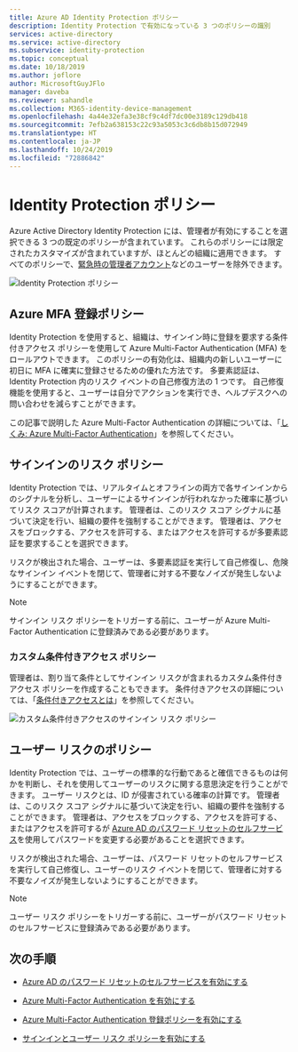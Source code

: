 ```yaml
---
title: Azure AD Identity Protection ポリシー
description: Identity Protection で有効になっている 3 つのポリシーの識別
services: active-directory
ms.service: active-directory
ms.subservice: identity-protection
ms.topic: conceptual
ms.date: 10/18/2019
ms.author: joflore
author: MicrosoftGuyJFlo
manager: daveba
ms.reviewer: sahandle
ms.collection: M365-identity-device-management
ms.openlocfilehash: 4a44e32efa3e38cf9c4df7dc00e3189c129db418
ms.sourcegitcommit: 7efb2a638153c22c93a5053c3c6db8b15d072949
ms.translationtype: HT
ms.contentlocale: ja-JP
ms.lasthandoff: 10/24/2019
ms.locfileid: "72886842"
---
```

# <a name="identity-protection-policies"></a>Identity Protection ポリシー

Azure Active Directory Identity Protection には、管理者が有効にすることを選択できる 3 つの既定のポリシーが含まれています。 これらのポリシーには限定されたカスタマイズが含まれていますが、ほとんどの組織に適用できます。 すべてのポリシーで、[緊急時の管理者アカウント](../users-groups-roles/directory-emergency-access.md)などのユーザーを除外できます。

![Identity Protection ポリシー](./media/concept-identity-protection-policies/identity-protection-policies.png)

## <a name="azure-mfa-registration-policy"></a>Azure MFA 登録ポリシー

Identity Protection を使用すると、組織は、サインイン時に登録を要求する条件付きアクセス ポリシーを使用して Azure Multi-Factor Authentication (MFA) をロールアウトできます。 このポリシーの有効化は、組織内の新しいユーザーに初日に MFA に確実に登録させるための優れた方法です。 多要素認証は、Identity Protection 内のリスク イベントの自己修復方法の 1 つです。 自己修復機能を使用すると、ユーザーは自分でアクションを実行でき、ヘルプデスクへの問い合わせを減らすことができます。

この記事で説明した Azure Multi-Factor Authentication の詳細については、「[しくみ: Azure Multi-Factor Authentication](../authentication/concept-mfa-howitworks.md)」を参照してください。

## <a name="sign-in-risk-policy"></a>サインインのリスク ポリシー

Identity Protection では、リアルタイムとオフラインの両方で各サインインからのシグナルを分析し、ユーザーによるサインインが行われなかった確率に基づいてリスク スコアが計算されます。 管理者は、このリスク スコア シグナルに基づいて決定を行い、組織の要件を強制することができます。 管理者は、アクセスをブロックする、アクセスを許可する、またはアクセスを許可するが多要素認証を要求することを選択できます。

リスクが検出された場合、ユーザーは、多要素認証を実行して自己修復し、危険なサインイン イベントを閉じて、管理者に対する不要なノイズが発生しないようにすることができます。

> [!NOTE] 
> サインイン リスク ポリシーをトリガーする前に、ユーザーが Azure Multi-Factor Authentication に登録済みである必要があります。

### <a name="custom-conditional-access-policy"></a>カスタム条件付きアクセス ポリシー

管理者は、割り当て条件としてサインイン リスクが含まれるカスタム条件付きアクセス ポリシーを作成することもできます。 条件付きアクセスの詳細については、「[条件付きアクセスとは](../conditional-access/overview.md)」を参照してください。

![カスタム条件付きアクセスのサインイン リスク ポリシー](./media/concept-identity-protection-policies/identity-protection-custom-sign-in-policy.png)

## <a name="user-risk-policy"></a>ユーザー リスクのポリシー

Identity Protection では、ユーザーの標準的な行動であると確信できるものは何かを判断し、それを使用してユーザーのリスクに関する意思決定を行うことができます。 ユーザー リスクとは、ID が侵害されている確率の計算です。 管理者は、このリスク スコア シグナルに基づいて決定を行い、組織の要件を強制することができます。 管理者は、アクセスをブロックする、アクセスを許可する、またはアクセスを許可するが [Azure AD のパスワード リセットのセルフサービス](../authentication/howto-sspr-deployment.md)を使用してパスワードを変更する必要があることを選択できます。

リスクが検出された場合、ユーザーは、パスワード リセットのセルフサービスを実行して自己修復し、ユーザーのリスク イベントを閉じて、管理者に対する不要なノイズが発生しないようにすることができます。

> [!NOTE] 
> ユーザー リスク ポリシーをトリガーする前に、ユーザーがパスワード リセットのセルフサービスに登録済みである必要があります。

## <a name="next-steps"></a>次の手順

- [Azure AD のパスワード リセットのセルフサービスを有効にする](../authentication/howto-sspr-deployment.md)

- [Azure Multi-Factor Authentication を有効にする](../authentication/howto-mfa-getstarted.md)

- [Azure Multi-Factor Authentication 登録ポリシーを有効にする](howto-identity-protection-configure-mfa-policy.md)

- [サインインとユーザー リスク ポリシーを有効にする](howto-identity-protection-configure-risk-policies.md)
